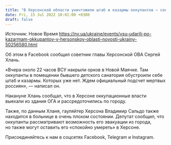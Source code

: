 ```yaml
---
title: "В Херсонской области уничтожили штаб и казармы оккупантов — советник главы ОВА"
date: Fri, 15 Jul 2022 10:01:00 +0300
draft: false
---
```

Источник: Новое Время https://nv.ua/ukraine/events/vsu-udarili-po-kazarmam-okkupantov-v-hersonskoy-oblasti-novosti-ukrainy-50256580.html


 Об этом в Facebook сообщил советник главы Херсонской ОВА Сергей Хлань.

«Вчера около 22 часов ВСУ накрыли орков в Новой Маячке. Там оккупанты в помещении бывшего детского санатория обустроили себе штаб и казармы. Которых уже нет. Ждем официальный подсчет мертвых россиян», — написал он.

Накануне Хлань сообщал, что в Херсоне оккупационные власти выехали из здания ОГА и рассредоточились по городу.

Также, по данным Хланя, гауляйтер Херсона Владимир Сальдо также находится в больнице в очень плохом состоянии. Депутат сообщил, что оккупанты рассматривают возможность его эвакуации из города, но также могут оставить его «спокойно умереть» в Херсоне.

Присоединяйтесь к нам в соцсетях Facebook, Telegram и Instagram.
